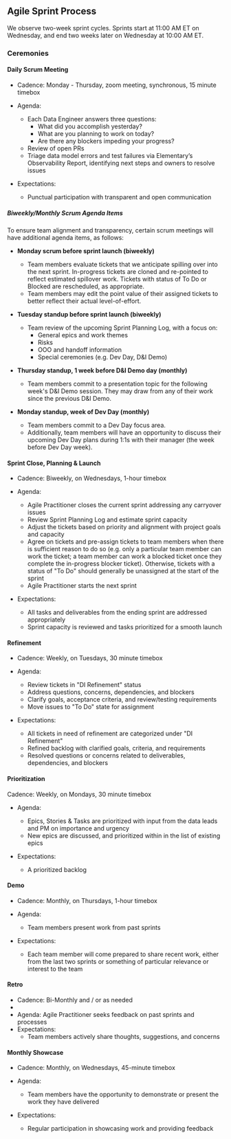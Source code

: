 ## Agile Sprint Process

We observe two-week sprint cycles. Sprints start at 11:00 AM ET on Wednesday, and end two weeks later on Wednesday at 10:00 AM ET.

### Ceremonies

#### Daily Scrum Meeting 

- Cadence: Monday - Thursday, zoom meeting, synchronous, 15 minute timebox 
  
- Agenda: 
  - Each Data Engineer answers three questions:
    - What did you accomplish yesterday?
    - What are you planning to work on today?
    - Are there any blockers impeding your progress?
  - Review of open PRs
  - Triage data model errors and test failures via Elementary’s Observability Report,  identifying next steps and owners to resolve issues

- Expectations:
  - Punctual participation with transparent and open communication

##### Biweekly/Monthly Scrum Agenda Items

To ensure team alignment and transparency, certain scrum meetings will have additional agenda items, as follows:

- **Monday scrum before sprint launch (biweekly)**
  - Team members evaluate tickets that we anticipate spilling over into the next sprint. In-progress tickets are cloned and re-pointed to reflect estimated spillover work. Tickets with status of To Do or Blocked are rescheduled, as appropriate.
  - Team members may edit the point value of their assigned tickets to better reflect their actual level-of-effort.

- **Tuesday standup before sprint launch (biweekly)**
  - Team review of the upcoming Sprint Planning Log, with a focus on:
    - General epics and work themes
    - Risks
    - OOO and handoff information
    - Special ceremonies (e.g. Dev Day, D&I Demo)

- **Thursday standup, 1 week before D&I Demo day (monthly)**
  - Team members commit to a presentation topic for the following week's D&I Demo session. They may draw from any of their work since the previous D&I Demo.

- **Monday standup, week of Dev Day (monthly)**
  - Team members commit to a Dev Day focus area.
  - Additionally, team members will have an opportunity to discuss their upcoming Dev Day plans during 1:1s with their manager (the week before Dev Day week).

#### Sprint Close, Planning & Launch

- Cadence: Biweekly, on Wednesdays, 1-hour timebox
- Agenda: 
  - Agile Practitioner closes the current sprint addressing any carryover issues
  - Review Sprint Planning Log and estimate sprint capacity
  - Adjust the tickets based on priority and alignment with project goals and capacity
  - Agree on tickets and pre-assign tickets to team members when there is sufficient reason to do so (e.g. only a particular team member can work the ticket; a team member can work a blocked ticket once they complete the in-progress blocker ticket). Otherwise, tickets with a status of "To Do" should generally be unassigned at the start of the sprint
  - Agile Practitioner starts the next sprint
    
- Expectations:
  - All tasks and deliverables from the ending sprint are addressed appropriately
  - Sprint capacity is reviewed and tasks prioritized for a smooth launch


#### Refinement

- Cadence: Weekly, on Tuesdays, 30 minute timebox
  
- Agenda:
  - Review tickets in "DI Refinement" status
  - Address questions, concerns, dependencies, and blockers
  - Clarify goals, acceptance criteria, and review/testing requirements
  - Move issues to "To Do" state for assignment

- Expectations:
  - All tickets in need of refinement are categorized under "DI Refinement"
  - Refined backlog with clarified goals, criteria, and requirements
  - Resolved questions or concerns related to deliverables, dependencies, and blockers


#### Prioritization 
 Cadence: Weekly, on Mondays, 30 minute timebox
  
- Agenda: 
  - Epics, Stories & Tasks are prioritized with input from the data leads and PM on importance and urgency
  - New epics are discussed, and prioritized within in the list of existing epics

- Expectations:
  - A prioritized backlog 
  

#### Demo 

- Cadence: Monthly, on Thursdays, 1-hour timebox
  
- Agenda: 
  - Team members present work from past sprints

- Expectations:
  - Each team member will come prepared to share recent work, either from the last two sprints or something of particular relevance or interest to the team
 
#### Retro
  - Cadence: Bi-Monthly and / or as needed 
  - 
  - Agenda:  Agile Practitioner seeks feedback on past sprints and processes
  - Expectations:
    - Team members actively share thoughts, suggestions, and concerns


#### Monthly Showcase
- Cadence: Monthly, on Wednesdays, 45-minute timebox
  
- Agenda: 
  - Team members have the opportunity to demonstrate or present the work they have delivered
    
- Expectations:
  - Regular participation in showcasing work and providing feedback
